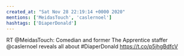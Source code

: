 ```yaml
---
created_at: "Sat Nov 28 22:19:14 +0000 2020"
mentions: ['MeidasTouch', 'caslernoel']
hashtags: ['DiaperDonald']
---
```


RT @MeidasTouch: Comedian and former The Apprentice staffer @caslernoel reveals all about #DiaperDonald https://t.co/p5jhgBdfcV
